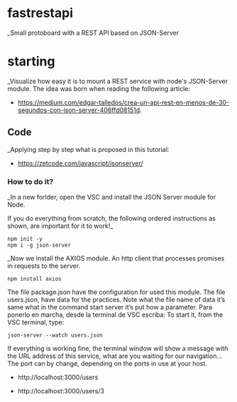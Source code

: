 # fastrestapi

_Small protoboard with a REST API based on JSON-Server

# starting

_Visualize how easy it is to mount a REST service with node's JSON-Server module. The idea was born when reading the following article:

* https://medium.com/edgar-talledos/crea-un-api-rest-en-menos-de-30-segundos-con-json-server-406ffd08151d. 

## Code

_Applying step by step what is proposed in this tutorial:  

* https://zetcode.com/javascript/jsonserver/  

### How to do it?

_In a new forlder, open the VSC and install the JSON Server module for Node.

If you do everything from scratch, the following ordered instructions as shown, are important for it to work!_ 

```text
npm init -y
npm i -g json-server
```

_Now we install the AXIOS module. An http client that processes promises in requests to the server.

```text
npm install axios
```

The file package.json have the configuration for used this module.
The file users.json, have data for the practices. Note what the file name of data it’s same what in the command start server it’s put how a parameter.
Para ponerlo en marcha, desde la terminal de VSC escriba: 
To start it, from the VSC terminal, type:

```text
json-server --watch users.json
```

If everything is working fine, the terminal window will show a message with the URL address of this service, what are you waiting for our navigation... The port can by change, depending on the ports in use at your host.

* http://localhost:3000/users 

* http://localhost:3000/users/3 
